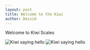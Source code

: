 ```yaml
---
layout: post
title: Welcome to the Kiwi
author: Deivid
---
```


Welcome to Kiwi Scales

![Kiwi saying hello](https://ies-rafael-alberti.github.io/gameoff2023/assets/images/hikiwi.jpg)
![Kiwi saying hello](/gameoff2023/assets/images/hikiwi.jpg)
